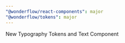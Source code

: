 ```yaml
---
"@wonderflow/react-components": major
"@wonderflow/tokens": major
---
```


New Typography Tokens and Text Component
